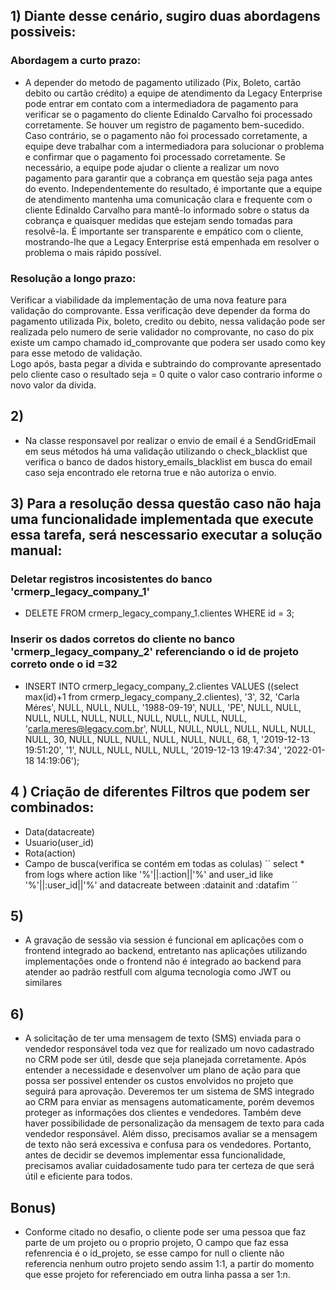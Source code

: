 ## 1)  Diante desse cenário, sugiro duas abordagens possiveis:
### Abordagem a curto prazo: 
- A depender do metodo de pagamento utilizado (Pix, Boleto, cartão debito ou cartão crédito) a equipe de atendimento da Legacy Enterprise pode entrar em contato com a intermediadora de pagamento para verificar se o pagamento do cliente Edinaldo Carvalho foi processado corretamente. Se houver um registro de pagamento bem-sucedido.
Caso contrário, se o pagamento não foi processado corretamente, a equipe deve trabalhar com a intermediadora para solucionar o problema e confirmar que o pagamento foi processado corretamente. Se necessário, a equipe pode ajudar o cliente a realizar um novo pagamento para garantir que a cobrança em questão seja paga antes do evento.
Independentemente do resultado, é importante que a equipe de atendimento mantenha uma comunicação clara e frequente com o cliente Edinaldo Carvalho para mantê-lo informado sobre o status da cobrança e quaisquer medidas que estejam sendo tomadas para resolvê-la. É importante ser transparente e empático com o cliente, mostrando-lhe que a Legacy Enterprise está empenhada em resolver o problema o mais rápido possível.
### Resolução a longo prazo: 
Verificar a viabilidade da implementação de  uma nova  feature para validação do comprovante.
Essa verificação deve depender da forma do pagamento utilizada Pix, boleto, credito ou debito, nessa
validação pode ser realizada pelo numero de serie validador no comprovante, no caso do pix existe um campo chamado id_comprovante que podera ser usado como key para esse metodo de validação.  
Logo após, basta pegar a divida e subtraindo do comprovante apresentado pelo cliente caso o resultado seja = 0 quite o valor caso contrario informe o novo valor da divida.


## 2) 
- Na classe responsavel por realizar o envio de email é a SendGridEmail em seus métodos há uma validação utilizando o check_blacklist que verifica o banco de dados history_emails_blacklist em busca do email caso seja encontrado ele retorna true e não autoriza o envio.  

## 3) Para a resolução dessa questão caso não haja uma funcionalidade implementada que execute essa tarefa, será nescessario executar a solução manual:
### Deletar registros incosistentes do banco 'crmerp_legacy_company_1'
- DELETE  FROM crmerp_legacy_company_1.clientes  WHERE id = 3;
### Inserir os dados corretos do cliente no banco 'crmerp_legacy_company_2' referenciando o id de projeto correto onde o id =32
- INSERT INTO crmerp_legacy_company_2.clientes VALUES ((select max(id)+1 from crmerp_legacy_company_2.clientes), '3', 32, 'Carla Méres', NULL, NULL, NULL, '1988-09-19', NULL, 'PE', NULL, NULL, NULL, NULL, NULL, NULL, NULL, NULL, NULL, NULL, 'carla.meres@legacy.com.br', NULL, NULL, NULL, NULL, NULL, NULL, NULL, 30, NULL, NULL, NULL, NULL, NULL, NULL, 68, 1, '2019-12-13 19:51:20', '1', NULL, NULL, NULL, NULL, '2019-12-13 19:47:34', '2022-01-18 14:19:06');


## 4 ) Criação de diferentes Filtros que podem ser combinados:
- Data(datacreate)
- Usuario(user_id)
- Rota(action)
- Campo de busca(verifica se contém em todas as colulas)
´´
select * from logs where
action like '%'||:action||'%'
and user_id like '%'||:user_id||'%'
and datacreate between :datainit and :datafim
´´
## 5) 
- A gravação de sessão via session é funcional em aplicações com o frontend integrado ao backend, entretanto nas aplicações utilizando implementações onde o frontend não é integrado ao backend para atender ao padrão restfull com alguma tecnologia como JWT ou similares 

## 6) 
- A solicitação de ter uma mensagem de texto (SMS) enviada para o vendedor responsável toda vez que for realizado  um novo cadastrado no CRM pode ser útil, desde que seja planejada corretamente. Após entender a necessidade e desenvolver um plano de ação para que possa ser possivel entender os custos envolvidos no projeto que seguirá para aprovação. Deveremos ter um sistema de SMS integrado ao CRM para enviar as mensagens automaticamente, porém devemos proteger as informações dos clientes e vendedores. Também deve haver possibilidade de personalização da mensagem de texto para cada vendedor responsável. Além disso, precisamos avaliar se a mensagem de texto não será excessiva e confusa para os vendedores. Portanto, antes de decidir se devemos implementar essa funcionalidade, precisamos avaliar cuidadosamente tudo para ter certeza de que será útil e eficiente para todos.
## Bonus) 
- Conforme citado no desafio, o cliente pode ser uma pessoa que faz parte de um projeto ou o proprio projeto, O campo que faz essa refenrencia é o id_projeto, se esse campo for null o cliente não referencia nenhum outro projeto sendo assim 1:1,
a partir do momento que esse projeto for referenciado em outra linha passa a ser 1:n.
